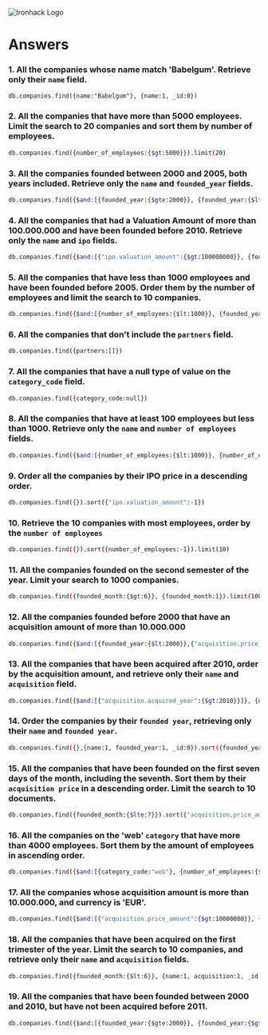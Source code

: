 ![Ironhack Logo](https://i.imgur.com/1QgrNNw.png)

# Answers

### 1. All the companies whose name match 'Babelgum'. Retrieve only their `name` field.

```
db.companies.find({name:"Babelgum"}, {name:1, _id:0})
```

### 2. All the companies that have more than 5000 employees. Limit the search to 20 companies and sort them by **number of employees**.

```bash
db.companies.find({number_of_employees:{$gt:5000}}).limit(20)
```



### 3. All the companies founded between 2000 and 2005, both years included. Retrieve only the `name` and `founded_year` fields.

```bash
db.companies.find({$and:[{founded_year:{$gte:2000}}, {founded_year:{$lte:2005}}]}, {name:1, founded_year:1, _id:0})
```



### 4. All the companies that had a Valuation Amount of more than 100.000.000 and have been founded before 2010. Retrieve only the `name` and `ipo` fields.

```bash
db.companies.find({$and:[{"ipo.valuation_amount":{$gt:100000000}}, {founded_year:{$lt:2010}}]}, {name:1, ipo:1, _id:0})
```



### 5. All the companies that have less than 1000 employees and have been founded before 2005. Order them by the number of employees and limit the search to 10 companies.

```bash
db.companies.find({$and:[{number_of_employees:{$lt:1000}}, {founded_year:{$lt:2005}}]}, {name:1, number_of_employees:1, _id:0}).sort({number_of_employees:-1}).limit(10)
```



### 6. All the companies that don't include the `partners` field.

```bash
db.companies.find({partners:[]})
```



### 7. All the companies that have a null type of value on the `category_code` field.

```bash
db.companies.find({category_code:null})
```



### 8. All the companies that have at least 100 employees but less than 1000. Retrieve only the `name` and `number of employees` fields.

```bash
db.companies.find({$and:[{number_of_employees:{$lt:1000}}, {number_of_employees:{$gt:100}}]}, {name:1, number_of_employees:1, _id:0})
```



### 9. Order all the companies by their IPO price in a descending order.

```bash
db.companies.find({}).sort({"ipo.valuation_amount":-1})
```



### 10. Retrieve the 10 companies with most employees, order by the `number of employees`

```bash
db.companies.find({}).sort({number_of_employees:-1}).limit(10)
```



### 11. All the companies founded on the second semester of the year. Limit your search to 1000 companies.

```bash
db.companies.find({founded_month:{$gt:6}}, {founded_month:1}).limit(1000)
```



### 12. All the companies founded before 2000 that have an acquisition amount of more than 10.000.000

```bash
db.companies.find({$and:[{founded_year:{$lt:2000}},{"acquisition.price_amount":{$gt:10000000}}]})
```



### 13. All the companies that have been acquired after 2010, order by the acquisition amount, and retrieve only their `name` and `acquisition` field.

```bash
db.companies.find({$and:[{"acquisition.acquired_year":{$gt:2010}}]}, {name:1, acquisition: 1}).sort({"acquisition.price_amount":1})
```



### 14. Order the companies by their `founded year`, retrieving only their `name` and `founded year`.

```bash 
db.companies.find({},{name:1, founded_year:1, _id:0}).sort({founded_year:-1})
```



### 15. All the companies that have been founded on the first seven days of the month, including the seventh. Sort them by their `acquisition price` in a descending order. Limit the search to 10 documents.

```bash
db.companies.find({founded_month:{$lte:7}}).sort({"acquisition.price_amount":-1})
```



### 16. All the companies on the 'web' `category` that have more than 4000 employees. Sort them by the amount of employees in ascending order.

```bash
db.companies.find({$and:[{category_code:"web"}, {number_of_employees:{$gt:4000}}]}).sort({number_of_employees:-1})
```



### 17. All the companies whose acquisition amount is more than 10.000.000, and currency is 'EUR'.

```bash
db.companies.find({$and:[{"acquisition.price_amount":{$gt:10000000}}, {"acquisition.price_currency_code":"EUR"}]})
```



### 18. All the companies that have been acquired on the first trimester of the year. Limit the search to 10 companies, and retrieve only their `name` and `acquisition` fields.

```bash
db.companies.find({founded_month:{$lt:6}}, {name:1, acquisition:1, _id:0}).limit(10)
```



### 19. All the companies that have been founded between 2000 and 2010, but have not been acquired before 2011.

```bash
db.companies.find({$and:[{founded_year:{$gte:2000}}, {founded_year:{$gte:2010}}, {$nor:[{"acquisition.acquired_year":2011}]}]})
```


